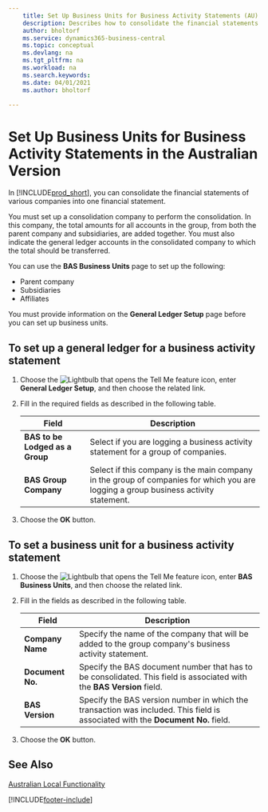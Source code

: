 ```yaml
---
    title: Set Up Business Units for Business Activity Statements (AU)
    description: Describes how to consolidate the financial statements of various companies into one financial statement.
    author: bholtorf
    ms.service: dynamics365-business-central
    ms.topic: conceptual
    ms.devlang: na
    ms.tgt_pltfrm: na
    ms.workload: na
    ms.search.keywords:
    ms.date: 04/01/2021
    ms.author: bholtorf

---
```

# Set Up Business Units for Business Activity Statements in the Australian Version

In [!INCLUDE[prod_short](../../includes/prod_short.md)], you can consolidate the financial statements of various companies into one financial statement.  

You must set up a consolidation company to perform the consolidation. In this company, the total amounts for all accounts in the group, from both the parent company and subsidiaries, are added together. You must also indicate the general ledger accounts in the consolidated company to which the total should be transferred.  

You can use the **BAS Business Units** page to set up the following:  

- Parent company  
- Subsidiaries  
- Affiliates  

You must provide information on the **General Ledger Setup** page before you can set up business units.  

## To set up a general ledger for a business activity statement  
1. Choose the ![Lightbulb that opens the Tell Me feature](../../media/ui-search/search_small.png "Tell me what you want to do") icon, enter **General Ledger Setup**, and then choose the related link.  
2. Fill in the required fields as described in the following table.  

    |Field|Description|  
    |---------------------------------|---------------------------------------|  
    |**BAS to be Lodged as a Group**|Select if you are logging a business activity statement for a group of companies.|  
    |**BAS Group Company**|Select if this company is the main company in the group of companies for which you are logging a group business activity statement.|  

3.  Choose the **OK** button.  

## To set a business unit for a business activity statement  
1. Choose the ![Lightbulb that opens the Tell Me feature](../../media/ui-search/search_small.png "Tell me what you want to do") icon, enter **BAS Business Units**, and then choose the related link.  
2. Fill in the fields as described in the following table.  

    |Field|Description|  
    |---------------------------------|---------------------------------------|  
    |**Company Name**|Specify the name of the company that will be added to the group company's business activity statement.|  
    |**Document No.**|Specify the BAS document number that has to be consolidated. This field is associated with the **BAS Version** field.|  
    |**BAS Version**|Specify the BAS version number in which the transaction was included. This field is associated with the **Document No.** field.|  

3. Choose the **OK** button.  

## See Also  
[Australian Local Functionality](australia-local-functionality.md)   



[!INCLUDE[footer-include](../../includes/footer-banner.md)]